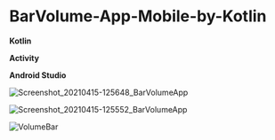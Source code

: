 # BarVolume-App-Mobile-by-Kotlin

**Kotlin**

**Activity**

**Android Studio**

![Screenshot_20210415-125648_BarVolumeApp](https://user-images.githubusercontent.com/67305098/114958383-12ec8580-9e8d-11eb-9b8b-4711d2e38ceb.jpg)

![Screenshot_20210415-125552_BarVolumeApp](https://user-images.githubusercontent.com/67305098/114958401-1da71a80-9e8d-11eb-903a-61f174687ab8.jpg)

![VolumeBar](https://user-images.githubusercontent.com/67305098/114812589-7ff31300-9dda-11eb-883d-9d62685c4042.gif)

